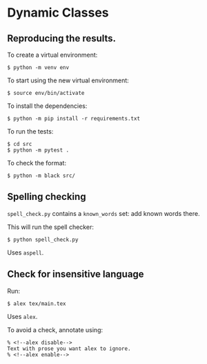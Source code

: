 # Dynamic Classes

## Reproducing the results.

To create a virtual environment:

    $ python -m venv env

To start using the new virtual environment:

    $ source env/bin/activate

To install the dependencies:

    $ python -m pip install -r requirements.txt

To run the tests:

    $ cd src
    $ python -m pytest .

To check the format:

    $ python -m black src/

## Spelling checking

`spell_check.py` contains a `known_words` set: add known words there.

This will run the spell checker:

    $ python spell_check.py

Uses `aspell`.

## Check for insensitive language

Run:

    $ alex tex/main.tex

Uses `alex`.

To avoid a check, annotate using:

    % <!--alex disable-->
    Text with prose you want alex to ignore.
    % <!--alex enable-->
